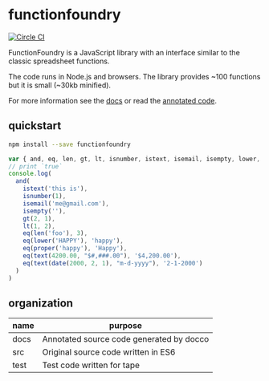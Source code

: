 # functionfoundry

[![Circle CI](https://circleci.com/gh/FunctionFoundry/functionfoundry.svg?style=svg)](https://circleci.com/gh/FunctionFoundry)

FunctionFoundry is a JavaScript library with an interface similar to the classic spreadsheet functions.

The code runs in Node.js and browsers. The library provides ~100 functions but it is small (~30kb minified).

For more information see the [docs](./Docs.org) or read the [annotated code](http://functionfoundry.github.io/functionfoundry/docs/).

## quickstart

```sh
npm install --save functionfoundry
```

```js
var { and, eq, len, gt, lt, isnumber, istext, isemail, isempty, lower, proper, text, date} = require('functionfoundry')
// print `true`
console.log(
  and(
    istext('this is'),
    isnumber(1),
    isemail('me@gmail.com'),
    isempty(''),
    gt(2, 1),
    lt(1, 2),
    eq(len('foo'), 3),
    eq(lower('HAPPY'), 'happy'),
    eq(proper('happy'), 'Happy'),
    eq(text(4200.00, "$#,###.00"), '$4,200.00'),
    eq(text(date(2000, 2, 1), "m-d-yyyy"), '2-1-2000')
  )
)
```

## organization

| name | purpose |
| ------------- | ----------- |
|docs| Annotated source code generated by docco |
|src| Original source code written in ES6 |
|test| Test code written for tape |
